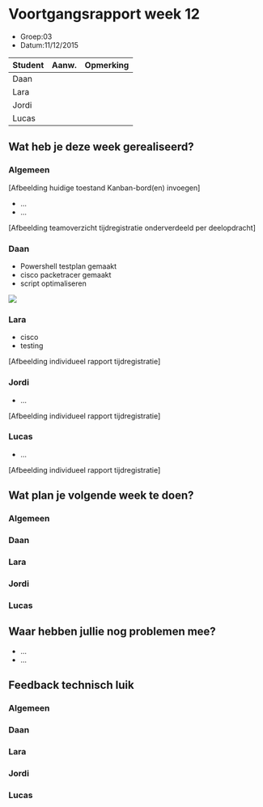 # Voortgangsrapport week 12

* Groep:03
* Datum:11/12/2015

| Student  | Aanw. | Opmerking |
| :---     | :---  | :---      |
| Daan |       |           |
| Lara |       |           |
| Jordi |       |           |
| Lucas |       |           |

## Wat heb je deze week gerealiseerd?

### Algemeen

[Afbeelding huidige toestand Kanban-bord(en) invoegen]

* ...
* ...

[Afbeelding teamoverzicht tijdregistratie onderverdeeld per deelopdracht]

### Daan

* Powershell testplan gemaakt
* cisco packetracer gemaakt
* script optimaliseren

![](https://github.com/HoGentTIN/ops3-g01/blob/master/weekrapport/img/Week12_Daan_toggle.PNG)

### Lara

* cisco
* testing

[Afbeelding individueel rapport tijdregistratie]

### Jordi

* ...

[Afbeelding individueel rapport tijdregistratie]

### Lucas

* ...

[Afbeelding individueel rapport tijdregistratie]

## Wat plan je volgende week te doen?

### Algemeen
### Daan
### Lara
### Jordi
### Lucas

## Waar hebben jullie nog problemen mee?

* ...
* ...

## Feedback technisch luik

### Algemeen

### Daan
### Lara
### Jordi
### Lucas


